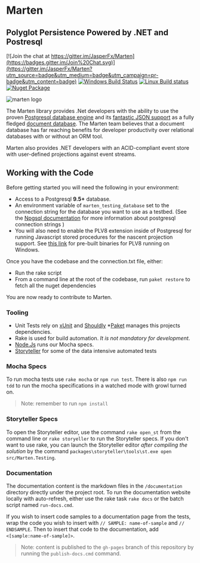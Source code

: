 # Marten 
## Polyglot Persistence Powered by .NET and Postresql

[![Join the chat at https://gitter.im/JasperFx/Marten](https://badges.gitter.im/Join%20Chat.svg)](https://gitter.im/JasperFx/Marten?utm_source=badge&utm_medium=badge&utm_campaign=pr-badge&utm_content=badge)
[![Windows Build Status](https://ci.appveyor.com/api/projects/status/github/jasperfx/marten?svg=true)](https://ci.appveyor.com/project/jasper-ci/marten)
[![Linux Build status](https://api.travis-ci.org/JasperFx/marten.svg)](https://travis-ci.org/JasperFx/marten)
[![Nuget Package](https://img.shields.io/nuget/v/Marten.svg?style=flat)](https://www.nuget.org/packages/Marten/)

![marten logo](http://jasperfx.github.io/marten/content/images/banner.png)


The Marten library provides .Net developers with the ability to use the proven [Postgresql database engine](http://www.postgresql.org/) and its [fantastic JSON support](https://www.compose.io/articles/is-postgresql-your-next-json-database/) as a fully fledged [document database](https://en.wikipedia.org/wiki/Document-oriented_database). The Marten team believes that a document database has far reaching benefits for developer productivity over relational databases with or without an ORM tool.

Marten also provides .NET developers with an ACID-compliant event store with user-defined projections against event streams.

## Working with the Code

Before getting started you will need the following in your environment:

* Access to a Postgresql **9.5+** database.
* An environment variable of `marten_testing_database` set to the connection string for the database you want to use as a testbed. (See the [Npgsql documentation](http://www.npgsql.org/doc/connection-string-parameters.html) for more information about postgresql connection strings )
* You will also need to enable the PLV8 extension inside of Postgresql for running Javascript stored procedures for the nascent projection support. See
[this link](http://www.postgresonline.com/journal/archives/360-PLV8-binaries-for-PostgreSQL-9.5-windows-both-32-bit-and-64-bit.html) for pre-built binaries for PLV8 running on Windows.

Once you have the codebase and the connection.txt file, either:

* Run the rake script
* From a command line at the root of the codebase, run `paket restore` to fetch all the nuget dependencies

You are now ready to contribute to Marten.

### Tooling

* Unit Tests rely on [xUnit](http://xunit.github.io/) and [Shouldly](https://github.com/shouldly/shouldly)
*[Paket](https://fsprojects.github.io/Paket/) manages this projects dependencies.
* Rake is used for build automation. _It is not mandatory for development_.
* [Node.Js](https://nodejs.org/en/) runs our Mocha specs.
* [Storyteller](http://storyteller.github.io) for some of the data intensive automated tests
### Mocha Specs

To run mocha tests use `rake mocha` or `npm run test`. There is also `npm run tdd` to run the mocha specifications
in a watched mode with growl turned on. 

> Note: remember to run `npm install`

### Storyteller Specs

To open the Storyteller editor, use the command `rake open_st` from the command line or `rake storyeller` to run the Storyteller specs. If you don't want to use rake, you can launch the
Storyteller editor *after compiling the solution* by the command `packages\storyteller\tools\st.exe open src/Marten.Testing`.

### Documentation

The documentation content is the markdown files in the `/documentation` directory directly under the project root. To run the documentation website locally with auto-refresh, either use the rake task `rake docs` or the batch script named `run-docs.cmd`. 

If you wish to insert code samples to a documentation page from the tests, wrap the code you wish to insert with
`// SAMPLE: name-of-sample` and `// ENDSAMPLE`.
Then to insert that code to the documentation, add `<[sample:name-of-sample]>`.

> Note: content is published to the `gh-pages` branch of this repository by running the `publish-docs.cmd` command.